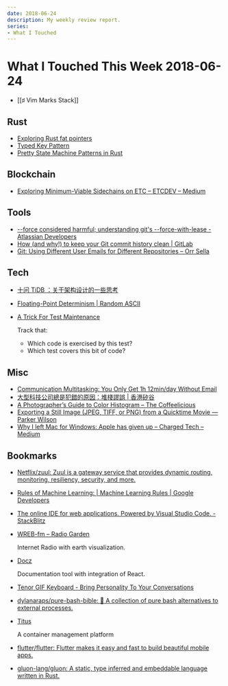 ```yaml
---
date: 2018-06-24
description: My weekly review report.
series:
- What I Touched
---
```


# What I Touched This Week 2018-06-24


* [[♯ Vim Marks Stack]]

<!--more-->

## Rust

* [Exploring Rust fat pointers](https://iandouglasscott.com/2018/05/28/exploring-rust-fat-pointers/)
* [Typed Key Pattern](https://matklad.github.io/2018/05/24/typed-key-pattern.html)
* [Pretty State Machine Patterns in Rust](https://hoverbear.org/2016/10/12/rust-state-machine-pattern/)


## Blockchain

* [Exploring Minimum-Viable Sidechains on ETC – ETCDEV – Medium](https://medium.com/etcdev/exploring-minimum-viable-sidechains-on-etc-3f4b06246aaf#---165-292)

## Tools

* [--force considered harmful; understanding git's --force-with-lease - Atlassian Developers](https://developer.atlassian.com/blog/2015/04/force-with-lease/)
* [How (and why!) to keep your Git commit history clean | GitLab](https://about.gitlab.com/2018/06/07/keeping-git-commit-history-clean/)
* [Git: Using Different User Emails for Different Repositories – Orr Sella](https://orrsella.com/2013/08/10/git-using-different-user-emails-for-different-repositories/)

## Tech

* [十问 TiDB ：关于架构设计的一些思考](https://mp.weixin.qq.com/s/m2_Mf0-x_KpPHbnOawyy2A)
* [Floating-Point Determinism | Random ASCII](https://randomascii.wordpress.com/2013/07/16/floating-point-determinism/)
* [A Trick For Test Maintenance](https://matklad.github.io//2018/06/18/a-trick-for-test-maintenance.html)

    Track that:

    - Which code is exercised by this test?
    - Which test covers this bit of code?

## Misc

* [Communication Multitasking: You Only Get 1h 12min/day Without Email](https://blog.rescuetime.com/communication-multitasking/)
* [大型科技公司總是犯錯的原因：堆棧謬誤 | 香港矽谷](https://www.hksilicon.com/articles/1005351)
* [A Photographer’s Guide to Color Histogram – The Coffeelicious](https://thecoffeelicious.com/a-photographers-guide-to-color-histogram-e31a5d92efb2?source=ifttt--------------1&gi=befd021455c3)
* [Exporting a Still Image (JPEG, TIFF, or PNG) from a Quicktime Movie — Parker Wilson](http://parkerwilson.com/blog/2012/07/28/exporting-a-still-image-from-a-quicktime-movie)
* [Why I left Mac for Windows: Apple has given up – Charged Tech – Medium](https://medium.com/charged-tech/why-i-left-mac-for-windows-apple-has-given-up-b48c0eaac64)

## Bookmarks

* [Netflix/zuul: Zuul is a gateway service that provides dynamic routing, monitoring, resiliency, security, and more.](https://github.com/Netflix/zuul)
* [Rules of Machine Learning: | Machine Learning Rules | Google Developers](https://developers.google.com/machine-learning/rules-of-ml/)
* [The online IDE for web applications. Powered by Visual Studio Code. - StackBlitz](https://stackblitz.com/)
* [WREB-fm – Radio Garden](http://radio.garden/live/greencastle-in/wreb-fm/)

    Internet Radio with earth visualization.

* [Docz](https://www.docz.site/)

    Documentation tool with integration of React.

* [Tenor GIF Keyboard - Bring Personality To Your Conversations](https://tenor.com/)
* [dylanaraps/pure-bash-bible: 📖 A collection of pure bash alternatives to external processes.](https://github.com/dylanaraps/pure-bash-bible)
* [Titus](https://netflix.github.io/titus/)

    A container management platform

* [flutter/flutter: Flutter makes it easy and fast to build beautiful mobile apps.](https://github.com/flutter/flutter)
* [gluon-lang/gluon: A static, type inferred and embeddable language written in Rust.](https://github.com/gluon-lang/gluon)
